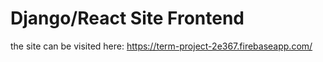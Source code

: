 # Django/React Site Frontend
the site can be visited here:
https://term-project-2e367.firebaseapp.com/
